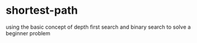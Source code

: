 # shortest-path
using the basic concept of depth first search and binary search to solve a beginner problem 
